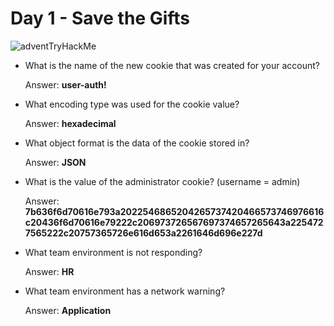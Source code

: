 # Day 1 - Save the Gifts

![adventTryHackMe](https://user-images.githubusercontent.com/51766689/144512518-c7fe8bdd-197b-4913-aaf9-12d6a2afdce6.PNG)



* What is the name of the new cookie that was created for your account?

    Answer: **user-auth!**

* What encoding type was used for the cookie value?

    Answer: **hexadecimal** 

* What object format is the data of the cookie stored in?

    Answer: **JSON**

* What is the value of the administrator cookie? (username = admin)

    Answer: **7b636f6d70616e793a2022546865204265737420466573746976616c20436f6d70616e79222c206973726567697374657265643a2254727565222c20757365726e616d653a2261646d696e227d** 

* What team environment is not responding?

    Answer: **HR**

* What team environment has a network warning?

    Answer: **Application**
